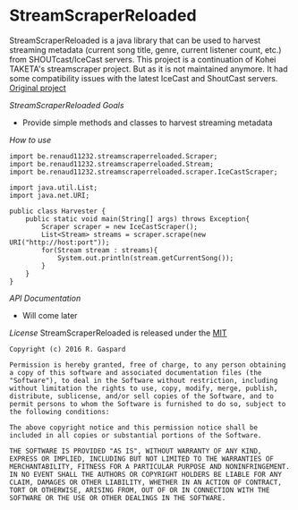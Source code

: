 # StreamScraperReloaded

StreamScraperReloaded is a java library that can be used to harvest streaming metadata (current song title, genre, current listener count, etc.) from SHOUTcast/IceCast servers.
This project is a continuation of Kohei TAKETA's streamscraper project. But as it is not maintained anymore. It had some compatibility issues with the latest IceCast and ShoutCast servers.
[Original project](https://code.google.com/archive/p/streamscraper/)

*StreamScraperReloaded Goals*
  * Provide simple methods and classes to harvest streaming metadata
  
*How to use*
```
import be.renaud11232.streamscraperreloaded.Scraper;
import be.renaud11232.streamscraperreloaded.Stream;
import be.renaud11232.streamscraperreloaded.scraper.IceCastScraper;

import java.util.List;
import java.net.URI;

public class Harvester {
    public static void main(String[] args) throws Exception{
        Scraper scraper = new IceCastScraper();
        List<Stream> streams = scraper.scrape(new URI("http://host:port"));
        for(Stream stream : streams){
            System.out.println(stream.getCurrentSong());
        }
    }
}
```

*API Documentation*
  * Will come later
  
*License*
StreamScraperReloaded is released under the [MIT](https://opensource.org/licenses/MIT)
```
Copyright (c) 2016 R. Gaspard

Permission is hereby granted, free of charge, to any person obtaining a copy of this software and associated documentation files (the "Software"), to deal in the Software without restriction, including without limitation the rights to use, copy, modify, merge, publish, distribute, sublicense, and/or sell copies of the Software, and to permit persons to whom the Software is furnished to do so, subject to the following conditions:

The above copyright notice and this permission notice shall be included in all copies or substantial portions of the Software.

THE SOFTWARE IS PROVIDED "AS IS", WITHOUT WARRANTY OF ANY KIND, EXPRESS OR IMPLIED, INCLUDING BUT NOT LIMITED TO THE WARRANTIES OF MERCHANTABILITY, FITNESS FOR A PARTICULAR PURPOSE AND NONINFRINGEMENT. IN NO EVENT SHALL THE AUTHORS OR COPYRIGHT HOLDERS BE LIABLE FOR ANY CLAIM, DAMAGES OR OTHER LIABILITY, WHETHER IN AN ACTION OF CONTRACT, TORT OR OTHERWISE, ARISING FROM, OUT OF OR IN CONNECTION WITH THE SOFTWARE OR THE USE OR OTHER DEALINGS IN THE SOFTWARE.
```